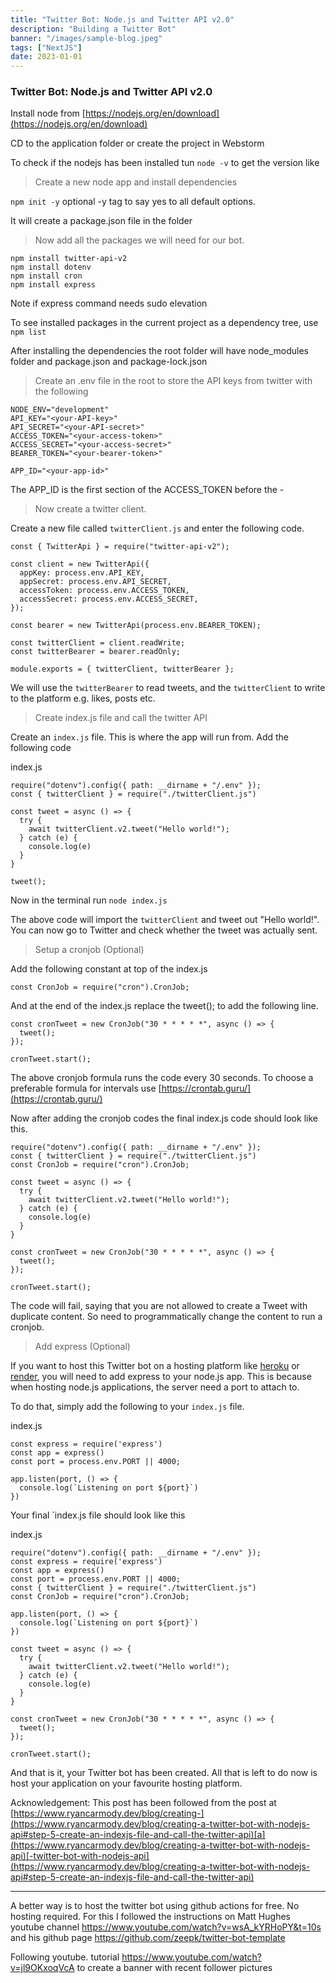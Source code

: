 ```yaml
---
title: "Twitter Bot: Node.js and Twitter API v2.0"
description: "Building a Twitter Bot"
banner: "/images/sample-blog.jpeg"
tags: ["NextJS"]
date: 2023-01-01
---
```


### Twitter Bot: Node.js and Twitter API v2.0

Install node from [https://nodejs.org/en/download](https://nodejs.org/en/download)

CD to the application folder or create the project in Webstorm

To check if the nodejs has been installed tun `node -v` to get the version like 
> Create a new node app and install dependencies


`npm init -y` optional -y tag to say yes to all default options. 

It will create a package.json file in the folder
> Now add all the packages we will need for our bot.


```other
npm install twitter-api-v2
npm install dotenv
npm install cron
npm install express
```


Note if express command needs sudo elevation

To see installed packages in the current project as a dependency tree, use `npm list`

After installing the dependencies the root folder will have node_modules folder and package.json and package-lock.json
> Create an .env file in the root to store the API keys from twitter with the following


```other
NODE_ENV="development"
API_KEY="<your-API-key>"
API_SECRET="<your-API-secret>"
ACCESS_TOKEN="<your-access-token>"
ACCESS_SECRET="<your-access-secret>"
BEARER_TOKEN="<your-bearer-token>"

APP_ID="<your-app-id>"
```


The APP_ID is the first section of the ACCESS_TOKEN before the - 
> Now create a twitter client.


Create a new file called `twitterClient.js` and enter the following code.

```other
const { TwitterApi } = require("twitter-api-v2");

const client = new TwitterApi({
  appKey: process.env.API_KEY,
  appSecret: process.env.API_SECRET,
  accessToken: process.env.ACCESS_TOKEN,
  accessSecret: process.env.ACCESS_SECRET,
});

const bearer = new TwitterApi(process.env.BEARER_TOKEN);

const twitterClient = client.readWrite;
const twitterBearer = bearer.readOnly;

module.exports = { twitterClient, twitterBearer };
```


We will use the `twitterBearer` to read tweets, and the `twitterClient` to write to the platform e.g. likes, posts etc.
> Create index.js file and call the twitter API


Create an `index.js` file. This is where the app will run from. Add the following code

index.js

```other
require("dotenv").config({ path: __dirname + "/.env" });
const { twitterClient } = require("./twitterClient.js")

const tweet = async () => {
  try {
    await twitterClient.v2.tweet("Hello world!");
  } catch (e) {
    console.log(e)
  }
}

tweet();
```


Now in the terminal run `node index.js` 

The above code will import the `twitterClient` and tweet out "Hello world!". You can now go to Twitter and check whether the tweet was actually sent.
> Setup a cronjob (Optional)


Add the following constant at top of the index.js

```other
const CronJob = require("cron").CronJob;
```


And at the end of the index.js replace the tweet(); to add the following line.

```other
const cronTweet = new CronJob("30 * * * * *", async () => {
  tweet();
});

cronTweet.start();
```


The above cronjob formula runs the code every 30 seconds. To choose a preferable formula for intervals use [https://crontab.guru/](https://crontab.guru/)

Now after adding the cronjob codes the final index.js code should look like this. 

```other
require("dotenv").config({ path: __dirname + "/.env" });
const { twitterClient } = require("./twitterClient.js")
const CronJob = require("cron").CronJob;

const tweet = async () => {
  try {
    await twitterClient.v2.tweet("Hello world!");
  } catch (e) {
    console.log(e)
  }
}

const cronTweet = new CronJob("30 * * * * *", async () => {
  tweet();
});

cronTweet.start();
```


The code will fail, saying that you are not allowed to create a Tweet with duplicate content. So need to programmatically change the content to run a cronjob.
> Add express (Optional)


If you want to host this Twitter bot on a hosting platform like [heroku](https://heroku.com/) or [render](https://render.com), you will need to add express to your node.js app. This is because when hosting node.js applications, the server need a port to attach to.

To do that, simply add the following to your `index.js` file.

index.js

```other
const express = require('express')
const app = express()
const port = process.env.PORT || 4000;

app.listen(port, () => {
  console.log(`Listening on port ${port}`)
})
```


Your final `index.js file should look like this

index.js

```other
require("dotenv").config({ path: __dirname + "/.env" });
const express = require('express')
const app = express()
const port = process.env.PORT || 4000;
const { twitterClient } = require("./twitterClient.js")
const CronJob = require("cron").CronJob;

app.listen(port, () => {
  console.log(`Listening on port ${port}`)
})

const tweet = async () => {
  try {
    await twitterClient.v2.tweet("Hello world!");
  } catch (e) {
    console.log(e)
  }
}

const cronTweet = new CronJob("30 * * * * *", async () => {
  tweet();
});

cronTweet.start();
```


And that is it, your Twitter bot has been created. All that is left to do now is host your application on your favourite hosting platform.

Acknowledgement: This post has been followed from the post at [https://www.ryancarmody.dev/blog/creating-](https://www.ryancarmody.dev/blog/creating-a-twitter-bot-with-nodejs-api#step-5-create-an-indexjs-file-and-call-the-twitter-api)[a](https://www.ryancarmody.dev/blog/creating-a-twitter-bot-with-nodejs-api)[-twitter-bot-with-nodejs-api](https://www.ryancarmody.dev/blog/creating-a-twitter-bot-with-nodejs-api#step-5-create-an-indexjs-file-and-call-the-twitter-api)


---
A better way is to host the twitter bot using github actions for free. No hosting required. For this I followed the instructions on Matt Hughes youtube channel https://www.youtube.com/watch?v=wsA_kYRHoPY&t=10s
 and his github page https://github.com/zeepk/twitter-bot-template 
 
 
 Following youtube. tutorial https://www.youtube.com/watch?v=jl9OKxoqVcA to create a banner with recent follower pictures
